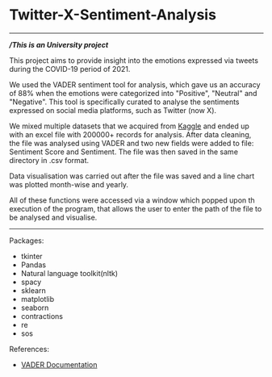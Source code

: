 # Twitter-X-Sentiment-Analysis
***
_**/This is an University project**_

This project aims to provide insight into the emotions expressed via tweets during the COVID-19 period of 2021.

We used the VADER sentiment tool for analysis, which gave us an accuracy of 88% when the emotions were categorized into "Positive", "Neutral" and "Negative". This tool is specifically curated to analyse the sentiments expressed on social media platforms, such as Twitter (now X). 

We mixed multiple datasets that we acquired from [Kaggle](https://kaggle.com/datasets) and ended up with an excel file with 200000+ records for analysis. After data cleaning, the file was analysed using VADER and two new fields were added to file: Sentiment Score and Sentiment. The file was then saved in the same directory in .csv format.

Data visualisation was carried out after the file was saved and a line chart was plotted month-wise and yearly.

All of these functions were accessed via a window which popped upon th execution of the program, that allows the user to enter the path of the file to be analysed and visualise.
***
Packages:
  * tkinter
  * Pandas
  * Natural language toolkit(nltk)
  * spacy
  * sklearn
  * matplotlib
  * seaborn
  * contractions
  * re
  * sos

References: 
  * [VADER Documentation](https://github.com/cjhutto/vaderSentiment)
  
